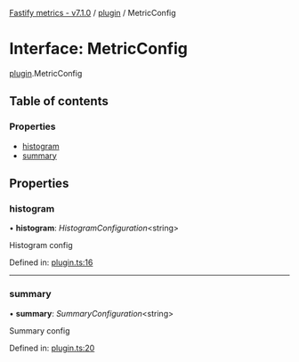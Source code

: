 [Fastify metrics - v7.1.0](../README.md) / [plugin](../modules/plugin.md) / MetricConfig

# Interface: MetricConfig

[plugin](../modules/plugin.md).MetricConfig

## Table of contents

### Properties

- [histogram](plugin.metricconfig.md#histogram)
- [summary](plugin.metricconfig.md#summary)

## Properties

### histogram

• **histogram**: *HistogramConfiguration*<string\>

Histogram config

Defined in: [plugin.ts:16](https://github.com/SkeLLLa/fastify-metrics/blob/e61d18e/src/plugin.ts#L16)

___

### summary

• **summary**: *SummaryConfiguration*<string\>

Summary config

Defined in: [plugin.ts:20](https://github.com/SkeLLLa/fastify-metrics/blob/e61d18e/src/plugin.ts#L20)
